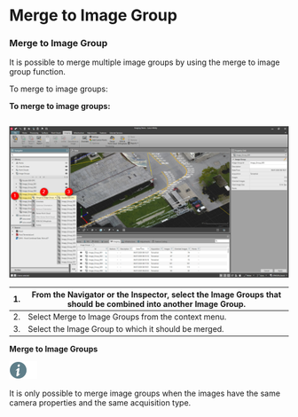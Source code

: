 # Merge to Image Group

### Merge to Image Group

It is possible to merge multiple image groups by using the merge to image group function.

To merge to image groups:

**To merge to image groups:**

|  |  |
| --- | --- |

![Image](graphics/00803715.jpg)

| 1. | From the Navigator or the Inspector, select the Image Groups that should be combined into another Image Group. |
| --- | --- |
| 2. | Select Merge to Image Groups from the context menu. |
| 3. | Select the Image Group to which it should be merged. |

**Merge to Image Groups**

![Image](./data/icons/note.gif)

It is only possible to merge image groups when the images have the same camera properties and the same acquisition type.

